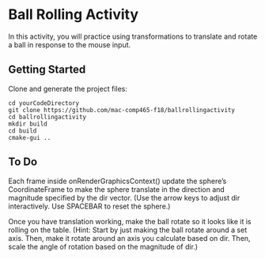 # Ball Rolling Activity

In this activity, you will practice using transformations to translate and rotate a ball in response to the mouse input.

## Getting Started

Clone and generate the project files:

```
cd yourCodeDirectory
git clone https://github.com/mac-comp465-f18/ballrollingactivity
cd ballrollingactivity
mkdir build
cd build
cmake-gui ..
```

## To Do

Each frame inside onRenderGraphicsContext() update the sphere’s CoordinateFrame to make the sphere translate in the direction and magnitude specified by the dir vector. (Use the arrow keys to adjust dir interactively.  Use SPACEBAR to reset the sphere.)

Once you have translation working, make the ball rotate so it looks like it is rolling on the table. (Hint: Start by just making the ball rotate around a set axis.  Then, make it rotate around an axis you calculate based on dir.  Then, scale the angle of rotation based on the magnitude of dir.)
